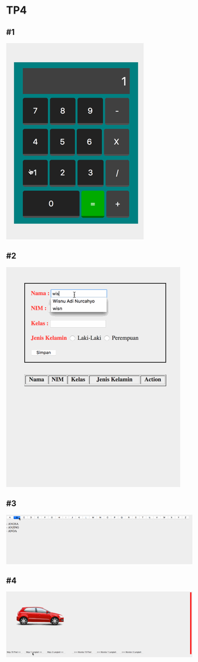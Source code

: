 # TP4

## \#1

![](tp4_1.gif)

## \#2

![](tp4_2.gif)

## \#3

![](tp4_3.gif)

## \#4

![](tp4_4.gif)
